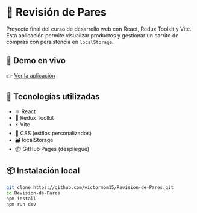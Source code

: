 # 🛒 Revisión de Pares

Proyecto final del curso de desarrollo web con React, Redux Toolkit y Vite. Esta aplicación permite visualizar productos y gestionar un carrito de compras con persistencia en `localStorage`.

## 🚀 Demo en vivo

👉 [Ver la aplicación](https://claude.ai/public/artifacts/c66f3d7c-bc86-4958-9060-2170b9d3b6a1?fullscreen=true)

## 🧰 Tecnologías utilizadas

- ⚛️ React
- 🧠 Redux Toolkit
- ⚡ Vite
- 🎨 CSS (estilos personalizados)
- 🗃️ localStorage
- 📦 GitHub Pages (despliegue)

## 📦 Instalación local

```bash
git clone https://github.com/victormbm15/Revision-de-Pares.git
cd Revision-de-Pares
npm install
npm run dev
